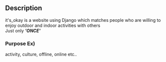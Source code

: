 ## Description

it's_okay is a website using Django which matches people who are willing to enjoy outdoor and indoor activities with others <br>
Just only ___'ONCE'___

### Purpose Ex)

activity, culture, offline, online etc..

